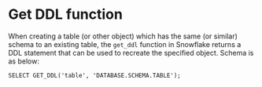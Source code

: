 # Get DDL function

When creating a table (or other object) which has the same (or similar) schema to an existing table, the `get_ddl` function in Snowflake returns a DDL statement that can be used to recreate the specified object. Schema is as below:

    SELECT GET_DDL('table', 'DATABASE.SCHEMA.TABLE');